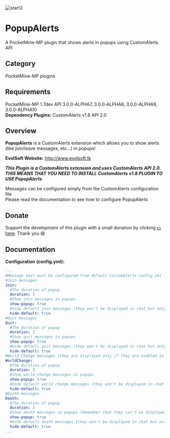 ![start2](https://cloud.githubusercontent.com/assets/10303538/6315586/9463fa5c-ba06-11e4-8f30-ce7d8219c27d.png)

# PopupAlerts

A PocketMine-MP plugin that shows alerts in popups using CustomAlerts API

## Category

PocketMine-MP plugins

## Requirements

PocketMine-MP 1.7dev API 3.0.0-ALPHA7, 3.0.0-ALPHA8, 3.0.0-ALPHA9, 3.0.0-ALPHA10<br>
**Dependency Plugins:** CustomAlerts v1.8 API 2.0

## Overview

**PopupAlerts** is a CustomAlerts extension which allows you to show alerts (like join/leave messages, etc...) in popups!

**EvolSoft Website:** http://www.evolsoft.tk

***This Plugin is a CustomAlerts extension and uses CustomAlerts API 2.0. THIS MEANS THAT YOU NEED TO INSTALL CustomAlerts v1.8 PLUGIN TO USE PopupAlerts***

Messages can be configured simply from the CustomAlerts configuration file<br>
Please read the documentation to see how to configure PopupAlerts

## Donate

Support the development of this plugin with a small donation by clicking [:dollar: here](https://www.paypal.com/cgi-bin/webscr?cmd=_donations&business=flavius.c.1999@gmail.com&lc=US&item_name=www.evolsoft.tk&no_note=0&cn=&curency_code=EUR&bn=PP-DonationsBF:btn_donateCC_LG.gif:NonHosted). Thank you :smile:

## Documentation 

**Configuration (config.yml):**

```yaml
---
#Message text must be configured from default CustomAlerts config.yml file
#Join messages
Join:
  #The duration of popup
  duration: 3
  #Show join messages in popups
  show-popup: true
  #Hide default join messages (they won't be displayed in chat but only on popups)
  hide-default: true
#Quit messages
Quit:
  #The duration of popup
  duration: 3
  #Show quit messages in popups
  show-popup: true
  #Hide default quit messages (they won't be displayed in chat but only on popups)
  hide-default: true
#World Change messages (they are displayed only if they are enabled in CustomAlerts configuration)
WorldChange:
  #The duration of popup
  duration: 3
  #Show world change messages in popups
  show-popup: true
  #Hide default world change messages (they won't be displayed in chat but only on popups)
  hide-default: true
#Death messages
Death:
  #The duration of popup
  duration: 3
  #Show death messages in popups (Remember that they can't be displayed from the victim)
  show-popup: true
  #Hide default death messages (they won't be displayed in chat but only on popups)
  hide-default: true
...
```
